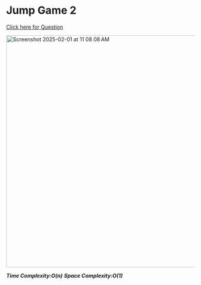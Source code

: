 # Jump Game 2
[Click here for Question](https://leetcode.com/problems/jump-game/description/)





<img width="621" alt="Screenshot 2025-02-01 at 11 08 08 AM" src="https://github.com/user-attachments/assets/91075615-a179-4b5b-af19-85e34a02b525" />


***Time Complexity:O(n)***
***Space Complexity:O(1)***
